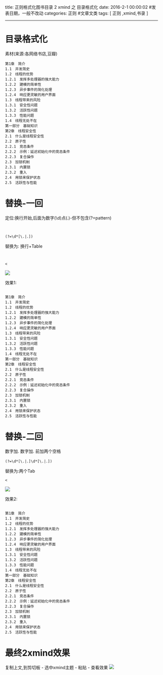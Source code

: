 title: 正则格式化图书目录 2 xmind 之 目录格式化
date: 2016-2-1 00:00:02 #发表日期，一般不改动
categories: 正则   #文章文类
tags: [ 正则 ,xmind,书录 ]


---



# 目录格式化
素材(来源:各网络书店,豆瓣)
```
第1章　简介
1.1　并发简史
1.2　线程的优势
1.2.1　发挥多处理器的强大能力
1.2.2　建模的简单性
1.2.3　异步事件的简化处理
1.2.4　响应更灵敏的用户界面
1.3　线程带来的风险
1.3.1　安全性问题
1.3.2　活跃性问题
1.3.3　性能问题
1.4　线程无处不在
第一部分　基础知识
第2章　线程安全性
2.1　什么是线程安全性
2.2　原子性
2.2.1　竞态条件
2.2.2　示例：延迟初始化中的竞态条件
2.2.3　复合操作
2.3　加锁机制
2.3.1　内置锁
2.3.2　重入
2.4　用锁来保护状态
2.5　活跃性与性能
```


# 替换-一回
定位:换行开始,后面为数字(\d)点(\.)-但不包含(?=pattern)

```


(?=\d*[\.|．])
```
替换为: 换行+Table
```


<
```
![]( http://ll-blog.oss-cn-hangzhou.aliyuncs.com/16-2-23/27375558.jpg)


效果1:
```

第1章　简介
1.1　并发简史
1.2　线程的优势
1.2.1　发挥多处理器的强大能力
1.2.2　建模的简单性
1.2.3　异步事件的简化处理
1.2.4　响应更灵敏的用户界面
1.3　线程带来的风险
1.3.1　安全性问题
1.3.2　活跃性问题
1.3.3　性能问题
1.4　线程无处不在
第一部分　基础知识
第2章　线程安全性
2.1　什么是线程安全性
2.2　原子性
2.2.1　竞态条件
2.2.2　示例：延迟初始化中的竞态条件
2.2.3　复合操作
2.3　加锁机制
2.3.1　内置锁
2.3.2　重入
2.4　用锁来保护状态
2.5　活跃性与性能
```


# 替换-二回

数字加. 数字加. 前加两个空格

```
(?=\d*[\.|．]\d*[\.|．])
```
替换为:两个Tab
```
<

```
![]( http://ll-blog.oss-cn-hangzhou.aliyuncs.com/16-2-23/38014154.jpg)


效果2:
```

第1章　简介
1.1　并发简史
1.2　线程的优势
1.2.1　发挥多处理器的强大能力
1.2.2　建模的简单性
1.2.3　异步事件的简化处理
1.2.4　响应更灵敏的用户界面
1.3　线程带来的风险
1.3.1　安全性问题
1.3.2　活跃性问题
1.3.3　性能问题
1.4　线程无处不在
第一部分　基础知识
第2章　线程安全性
2.1　什么是线程安全性
2.2　原子性
2.2.1　竞态条件
2.2.2　示例：延迟初始化中的竞态条件
2.2.3　复合操作
2.3　加锁机制
2.3.1　内置锁
2.3.2　重入
2.4　用锁来保护状态
2.5　活跃性与性能
```


# 最终2xmind效果
复制上文,到剪切板 - 选中xmind主题 - 粘贴 - 查看效果
![]( http://ll-blog.oss-cn-hangzhou.aliyuncs.com/16-2-23/27382676.jpg)


<!-- more -->
